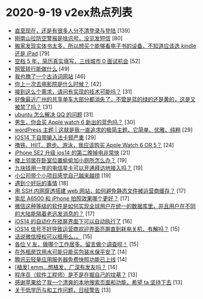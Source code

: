 # 2020-9-19 v2ex热点列表

+ [直至现在，还是有很多人分不清登录与登陆](https://www.v2ex.com/t/708479#reply139) [139]
+ [刚南山拉防空警报是啥讯号，没见发短信](https://www.v2ex.com/t/708482#reply80) [80]
+ [搬家发现实体书太多，所以想买个能够看电子书的设备，不知道应该选 kindle 还是 iPad](https://www.v2ex.com/t/708466#reply79) [79]
+ [空档 5 年，简历真实填写，三线城市 0 面试机会](https://www.v2ex.com/t/708556#reply52) [52]
+ [网管转行能做什么](https://www.v2ex.com/t/708519#reply49) [49]
+ [我也撸了一个古诗词网站](https://www.v2ex.com/t/708528#reply46) [46]
+ [你上一次去电影院是什么时候？](https://www.v2ex.com/t/708539#reply42) [42]
+ [接到这么个需求，请问有实现的技术可能吗？](https://www.v2ex.com/t/708477#reply31) [31]
+ [好像最近广州的共享单车大部分都消失了，不管是蓝的绿的还是黄的，这是又被禁了吗？](https://www.v2ex.com/t/708507#reply31) [31]
+ [ubuntu 怎么解决 QQ 的问题](https://www.v2ex.com/t/708512#reply31) [31]
+ [男生，你会买 Apple watch 6 新出的蓝色吗？](https://www.v2ex.com/t/708494#reply30) [30]
+ [wordPress 主题 | 这就是我一直追求的极简主题，它简单、优雅、纯粹](https://www.v2ex.com/t/708471#reply29) [29]
+ [IOS14 下自带输入法卡顿严重](https://www.v2ex.com/t/708534#reply29) [29]
+ [撸铁、HIIT、跑步、游泳，我应该购买 Apple Watch 6 OR 5？](https://www.v2ex.com/t/708541#reply24) [24]
+ [iPhone SE2 升级 ios14 的第二晚掉电非常快](https://www.v2ex.com/t/708475#reply21) [21]
+ [楼上邻居在卧室位置偷偷加小厕所怎么办？](https://www.v2ex.com/t/708622#reply19) [19]
+ [九块钱用一年的电信星卡可以开通拜访地接入吗？](https://www.v2ex.com/t/708485#reply19) [19]
+ [小公司带个小项目感觉自己越来越捞](https://www.v2ex.com/t/708514#reply19) [19]
+ [遇到个好玩的事情](https://www.v2ex.com/t/708461#reply18) [18]
+ [用 SSH 内网穿透搭建 web 网站，如何避免静态文件被运营商缓存？](https://www.v2ex.com/t/708515#reply17) [17]
+ [索尼 A6500 和 iPhone 拍照效果哪个更好？](https://www.v2ex.com/t/708557#reply17) [17]
+ [微信这种等级的软件是如何实现全球用户在统一的数据库里，并且用户在不同的大陆能隔着老远发消息的？](https://www.v2ex.com/t/708581#reply17) [17]
+ [iOS14 的自动化在锁屏界面下可以自动执行了](https://www.v2ex.com/t/708478#reply16) [16]
+ [iOS14 信号不好导致运营商欢迎界面亮屏直到耗电关机，有解吗？](https://www.v2ex.com/t/708481#reply15) [15]
+ [话说微信授权可以租用么。。](https://www.v2ex.com/t/708580#reply15) [15]
+ [各位 V 友，做哪个工作居多。留言做个调查呗！](https://www.v2ex.com/t/708584#reply15) [15]
+ [在外租房饮用水可能只能买包装水保平安了](https://www.v2ex.com/t/708615#reply14) [14]
+ [腾讯云轻量应用服务器免费快照功能已上线](https://www.v2ex.com/t/708523#reply14) [14]
+ [[植发] emm...想植发，广深有发友吗？](https://www.v2ex.com/t/708531#reply14) [14]
+ [程序员（软件工程师）是不是在掘自己的坟墓？](https://www.v2ex.com/t/708627#reply13) [13]
+ [感谢苹果给了我一个清爽的本地搜索页面和功能，希望 ta 坚持下去](https://www.v2ex.com/t/708641#reply13) [13]
+ [关于低学历与和工作问题，日经警告](https://www.v2ex.com/t/708542#reply13) [13]

